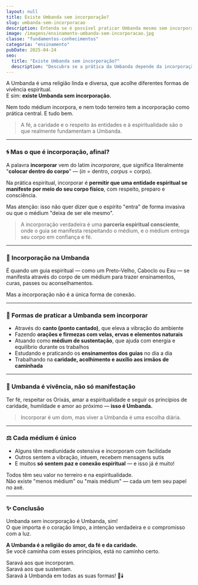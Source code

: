 ```yaml
---
layout: null
title: Existe Umbanda sem incorporação?
slug: umbanda-sem-incorporacao
description: Entenda se é possível praticar Umbanda mesmo sem incorporar entidades espirituais. 
image: /imagens/ensinamento-umbanda-sem-incorporacao.jpg
classe: "fundamentos-conhecimentos"
categoria: "ensinamento"
pubDate: 2025-04-24
seo:
  title: "Existe Umbanda sem incorporação?"
  description: "Descubra se a prática da Umbanda depende da incorporação de guias e como é possível vivenciar a religião de outras formas."
---
```

A Umbanda é uma religião linda e diversa, que acolhe diferentes formas de vivência espiritual.  
E sim: **existe Umbanda sem incorporação.**

Nem todo médium incorpora, e nem todo terreiro tem a incorporação como prática central. E tudo bem.

> A fé, a caridade e o respeito às entidades e à espiritualidade são o que realmente fundamentam a Umbanda.

---

### 🌀 Mas o que é **incorporação**, afinal?

A palavra **incorporar** vem do latim *incorporare*, que significa literalmente "**colocar dentro do corpo**" — (*in* = dentro, *corpus* = corpo).

Na prática espiritual, incorporar é **permitir que uma entidade espiritual se manifeste por meio do seu corpo físico**, com respeito, preparo e consciência.

Mas atenção: isso não quer dizer que o espírito "entra" de forma invasiva ou que o médium "deixa de ser ele mesmo".

> A incorporação verdadeira é uma **parceria espiritual consciente**, onde o guia se manifesta respeitando o médium, e o médium entrega seu corpo em confiança e fé.

---

### 🙏 Incorporação na Umbanda

É quando um guia espiritual — como um Preto-Velho, Caboclo ou Exu — se manifesta através do corpo de um médium para trazer ensinamentos, curas, passes ou aconselhamentos.

Mas a incorporação não é a única forma de conexão.

---

### 🌟 Formas de praticar a Umbanda sem incorporar

- Através do **canto (ponto cantado)**, que eleva a vibração do ambiente  
- Fazendo **orações e firmezas com velas, ervas e elementos naturais**  
- Atuando como **médium de sustentação**, que ajuda com energia e equilíbrio durante os trabalhos  
- Estudando e praticando os **ensinamentos dos guias** no dia a dia  
- Trabalhando na **caridade, acolhimento e auxílio aos irmãos de caminhada**

---

### 🤲 Umbanda é vivência, não só manifestação

Ter fé, respeitar os Orixás, amar a espiritualidade e seguir os princípios de caridade, humildade e amor ao próximo — **isso é Umbanda.**

> Incorporar é um dom, mas viver a Umbanda é uma escolha diária.

---

### ⚖️ Cada médium é único

- Alguns têm mediunidade ostensiva e incorporam com facilidade  
- Outros sentem a vibração, intuem, recebem mensagens sutis  
- E muitos **só sentem paz e conexão espiritual** — e isso já é muito!

Todos têm seu valor no terreiro e na espiritualidade.  
Não existe "menos médium" ou "mais médium" — cada um tem seu papel no axé.

---

### ✨ Conclusão

Umbanda sem incorporação é Umbanda, sim!  
O que importa é o coração limpo, a intenção verdadeira e o compromisso com a luz.

**A Umbanda é a religião do amor, da fé e da caridade.**  
Se você caminha com esses princípios, está no caminho certo.

Saravá aos que incorporam.  
Saravá aos que sustentam.  
Saravá à Umbanda em todas as suas formas! 🌿🕯️
